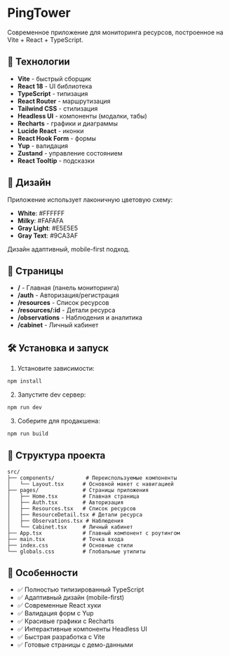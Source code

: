 # PingTower

Современное приложение для мониторинга ресурсов, построенное на Vite + React + TypeScript.

## 🚀 Технологии

- **Vite** - быстрый сборщик
- **React 18** - UI библиотека
- **TypeScript** - типизация
- **React Router** - маршрутизация
- **Tailwind CSS** - стилизация
- **Headless UI** - компоненты (модалки, табы)
- **Recharts** - графики и диаграммы
- **Lucide React** - иконки
- **React Hook Form** - формы
- **Yup** - валидация
- **Zustand** - управление состоянием
- **React Tooltip** - подсказки

## 🎨 Дизайн

Приложение использует лаконичную цветовую схему:
- **White**: #FFFFFF
- **Milky**: #FAFAFA  
- **Gray Light**: #E5E5E5
- **Gray Text**: #9CA3AF

Дизайн адаптивный, mobile-first подход.

## 📱 Страницы

- **/** - Главная (панель мониторинга)
- **/auth** - Авторизация/регистрация
- **/resources** - Список ресурсов
- **/resources/:id** - Детали ресурса
- **/observations** - Наблюдения и аналитика
- **/cabinet** - Личный кабинет

## 🛠 Установка и запуск

1. Установите зависимости:
```bash
npm install
```

2. Запустите dev сервер:
```bash
npm run dev
```

3. Соберите для продакшена:
```bash
npm run build
```

## 📁 Структура проекта

```
src/
├── components/          # Переиспользуемые компоненты
│   └── Layout.tsx      # Основной макет с навигацией
├── pages/              # Страницы приложения
│   ├── Home.tsx        # Главная страница
│   ├── Auth.tsx        # Авторизация
│   ├── Resources.tsx   # Список ресурсов
│   ├── ResourceDetail.tsx # Детали ресурса
│   ├── Observations.tsx # Наблюдения
│   └── Cabinet.tsx     # Личный кабинет
├── App.tsx             # Главный компонент с роутингом
├── main.tsx            # Точка входа
├── index.css           # Основные стили
└── globals.css         # Глобальные утилиты
```

## 🎯 Особенности

- ✅ Полностью типизированный TypeScript
- ✅ Адаптивный дизайн (mobile-first)
- ✅ Современные React хуки
- ✅ Валидация форм с Yup
- ✅ Красивые графики с Recharts
- ✅ Интерактивные компоненты Headless UI
- ✅ Быстрая разработка с Vite
- ✅ Готовые страницы с демо-данными


